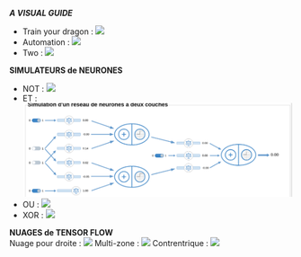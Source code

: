 ***A VISUAL GUIDE***  
- Train your dragon : ![](https://imgur.com/aCFKXM4.png)  
- Automation : ![](https://imgur.com/JG6bGQh.png)
- Two : ![](https://imgur.com/MzsV5DJ.png) 

**SIMULATEURS de NEURONES**  
- NOT : ![](https://imgur.com/4qwClwW.png)
- ET : ![](https://github.com/cegepmatane/laboratoire-neural-net-malletf/blob/main/ET.png?raw=true) 
- OU : ![](https://github.com/user-attachments/assets/661517a7-b634-4244-b44e-572b74f6e954)
- XOR : ![](https://imgur.com/AhtK2gf.png)

**NUAGES de TENSOR FLOW**  
Nuage pour droite : ![](https://imgur.com/XGSFWeT.png)
Multi-zone : ![](https://imgur.com/iETfIlx.png) 
Contrentrique : ![](https://imgur.com/pPpmrfx.png)
